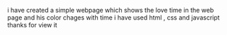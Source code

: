 

  i have created a simple webpage which shows the love time in the web page and his color chages with time 
  i have used html , css and javascript 
  thanks for view it 